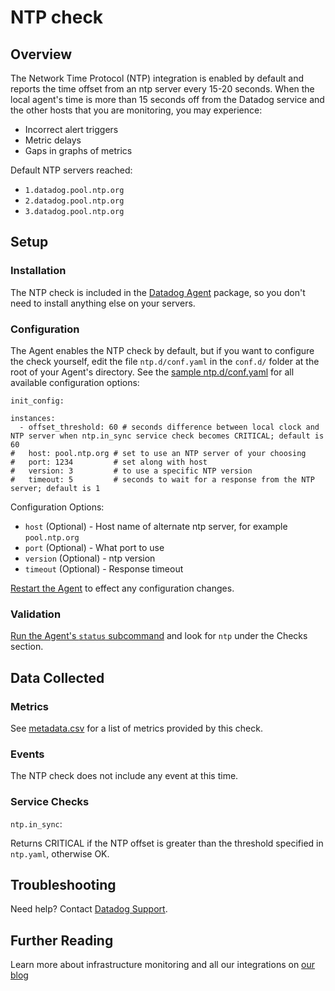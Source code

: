 # NTP check

## Overview

The Network Time Protocol (NTP) integration is enabled by default and reports the time offset from an ntp server every 15-20 seconds. When the local agent's time is more than 15 seconds off from the Datadog service and the other hosts that you are monitoring, you may experience:

* Incorrect alert triggers
* Metric delays
* Gaps in graphs of metrics

Default NTP servers reached:

* `1.datadog.pool.ntp.org`
* `2.datadog.pool.ntp.org`
* `3.datadog.pool.ntp.org`

## Setup
### Installation

The NTP check is included in the [Datadog Agent][1] package, so you don't need to install anything else on your servers.

### Configuration

The Agent enables the NTP check by default, but if you want to configure the check yourself, edit the file `ntp.d/conf.yaml` in the `conf.d/` folder at the root of your Agent's directory. See the [sample ntp.d/conf.yaml][2] for all available configuration options:

```
init_config:

instances:
  - offset_threshold: 60 # seconds difference between local clock and NTP server when ntp.in_sync service check becomes CRITICAL; default is 60
#   host: pool.ntp.org # set to use an NTP server of your choosing
#   port: 1234         # set along with host
#   version: 3         # to use a specific NTP version
#   timeout: 5         # seconds to wait for a response from the NTP server; default is 1
```

Configuration Options:

* `host` (Optional) - Host name of alternate ntp server, for example `pool.ntp.org`
* `port` (Optional) - What port to use
* `version` (Optional) - ntp version
* `timeout` (Optional) - Response timeout

[Restart the Agent][3] to effect any configuration changes.

### Validation

[Run the Agent's `status` subcommand][4] and look for `ntp` under the Checks section.

## Data Collected
### Metrics
See [metadata.csv][5] for a list of metrics provided by this check.

### Events
The NTP check does not include any event at this time.

### Service Checks

`ntp.in_sync`:

Returns CRITICAL if the NTP offset is greater than the threshold specified in `ntp.yaml`, otherwise OK.

## Troubleshooting
Need help? Contact [Datadog Support][6].

## Further Reading
Learn more about infrastructure monitoring and all our integrations on [our blog][7]


[1]: https://app.datadoghq.com/account/settings#agent
[2]: https://github.com/DataDog/integrations-core/blob/master/ntp/conf.yaml.default
[3]: https://docs.datadoghq.com/agent/faq/agent-commands/#start-stop-restart-the-agent
[4]: https://docs.datadoghq.com/agent/faq/agent-commands/#agent-status-and-information
[5]: https://github.com/DataDog/integrations-core/blob/master/ntp/metadata.csv
[6]: http://docs.datadoghq.com/help/
[7]: https://www.datadoghq.com/blog/
